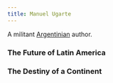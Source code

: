 ```yaml
---
title: Manuel Ugarte
---
```


A militant [Argentinian](../index.html) author.

### The Future of Latin America

### The Destiny of a Continent
